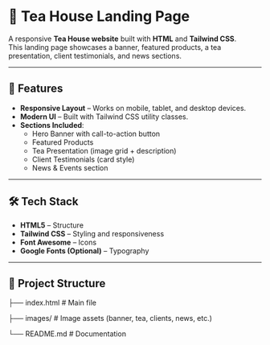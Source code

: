# 🍵 Tea House Landing Page

A responsive **Tea House website** built with **HTML** and **Tailwind CSS**.  
This landing page showcases a banner, featured products, a tea presentation, client testimonials, and news sections.

---

## 🚀 Features

- **Responsive Layout** – Works on mobile, tablet, and desktop devices.  
- **Modern UI** – Built with Tailwind CSS utility classes.  
- **Sections Included**:
  - Hero Banner with call-to-action button  
  - Featured Products  
  - Tea Presentation (image grid + description)  
  - Client Testimonials (card style)  
  - News & Events section  

---

## 🛠️ Tech Stack

- **HTML5** – Structure  
- **Tailwind CSS** – Styling and responsiveness  
- **Font Awesome** – Icons  
- **Google Fonts (Optional)** – Typography  

---

## 📂 Project Structure
├── index.html # Main file

├── images/ # Image assets (banner, tea, clients, news, etc.)

└── README.md # Documentation
